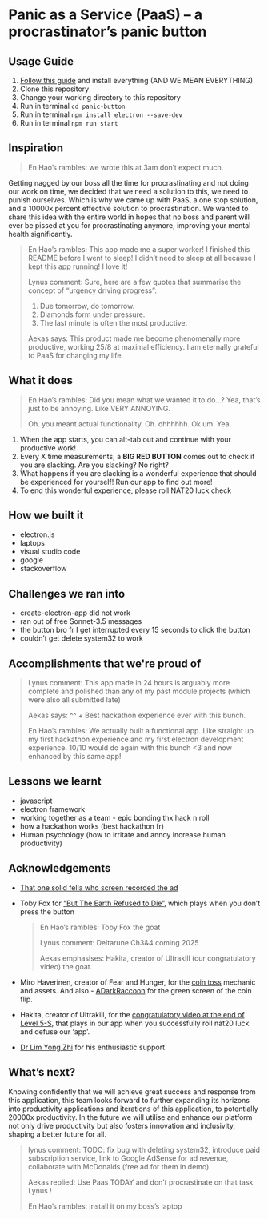 # Panic as a Service (PaaS) – a procrastinator’s panic button

## Usage Guide

1. [Follow this guide](https://www.electronjs.org/docs/latest/tutorial/tutorial-prerequisites) and install everything (AND WE MEAN EVERYTHING)
2. Clone this repository
3. Change your working directory to this repository
4. Run in terminal `cd panic-button`
5. Run in terminal `npm install electron --save-dev`
6. Run in terminal `npm run start`

## Inspiration

> En Hao’s rambles: we wrote this at 3am don’t expect much.

Getting nagged by our boss all the time for procrastinating and not doing our work on time, we decided that we need a solution to this, we need to punish ourselves. Which is why we came up with PaaS, a one stop solution, and a 10000x percent effective solution to procrastination. We wanted to share this idea with the entire world in hopes that no boss and parent will ever be pissed at you for procrastinating anymore, improving your mental health significantly.

> En Hao’s rambles: This app made me a super worker! I finished this README before I went to sleep! I didn’t need to sleep at all because I kept this app running! I love it!
>
> Lynus comment:
> Sure, here are a few quotes that summarise the concept of “urgency driving progress”:
>
> 1. Due tomorrow, do tomorrow.
> 2. Diamonds form under pressure.
> 3. The last minute is often the most productive.
>
> Aekas says: This product made me become phenomenally more productive, working 25/8 at maximal efficiency. I am eternally grateful to PaaS for changing my life.

## What it does

> En Hao’s rambles: Did you mean what we wanted it to do…? Yea, that’s just to be annoying. Like VERY ANNOYING.
>
> Oh. you meant actual functionality. Oh. ohhhhhh. Ok um. Yea.

1. When the app starts, you can alt-tab out and continue with your productive work!
2. Every X time measurements, a **BIG RED BUTTON** comes out to check if you are slacking. Are you slacking? No right?
3. What happens if you are slacking is a wonderful experience that should be experienced for yourself! Run our app to find out more!
4. To end this wonderful experience, please roll NAT20 luck check

## How we built it

- electron.js
- laptops
- visual studio code
- google
- stackoverflow

## Challenges we ran into

- create-electron-app did not work
- ran out of free Sonnet-3.5 messages
- the button bro fr I get interrupted every 15 seconds to click the button
- couldn’t get delete system32 to work

## Accomplishments that we're proud of

> Lynus comment: This app made in 24 hours is arguably more complete and polished than any of my past module projects (which were also all submitted late)
>
> Aekas says: ^^ + Best hackathon experience ever with this bunch.
>
> En Hao’s rambles: We actually built a functional app. Like straight up my first hackathon experience and my first electron development experience. 10/10 would do again with this bunch <3 and now enhanced by this same app!

## Lessons we learnt

- javascript
- electron framework
- working together as a team - epic bonding thx hack n roll
- how a hackathon works (best hackathon fr)
- Human psychology (how to irritate and annoy increase human productivity)

## Acknowledgements

- [That one solid fella who screen recorded the ad](https://www.youtube.com/watch?v=jNl86WCUEN8)
- Toby Fox for [“But The Earth Refused to Die”](https://www.youtube.com/watch?v=O6pph2RMoPU), which plays when you don’t press the button

    > En Hao’s rambles: Toby Fox the goat
    >
    > Lynus comment: Deltarune Ch3&4 coming 2025
    >
    > Aekas emphasises: Hakita, creator of Ultrakill (our congratulatory video) the goat.

- Miro Haverinen, creator of Fear and Hunger, for the [coin toss](https://www.youtube.com/watch?v=IegTINMrhXE) mechanic and assets. And also - [ADarkRaccoon](https://www.youtube.com/@ADarkRaccoon) for the green screen of the coin flip.
- Hakita, creator of Ultrakill, for the [congratulatory video at the end of Level 5-S](https://www.youtube.com/watch?v=q1kf-AS6T0Y), that plays in our app when you successfully roll nat20 luck and defuse our ‘app’.
- [Dr Lim Yong Zhi](https://scholar.google.com.sg/citations?user=oj8Wq54AAAAJ&hl=en) for his enthusiastic support

## What’s next?

Knowing confidently that we will achieve great success and response from this application, this team looks forward to further expanding its horizons into productivity applications and iterations of this application, to potentially 20000x productivity. In the future we will utilise and enhance our platform not only drive productivity but also fosters innovation and inclusivity, shaping a better future for all.

> lynus comment: TODO: fix bug with deleting system32, introduce paid subscription service, link to Google AdSense for ad revenue, collaborate with McDonalds (free ad for them in demo)
>
> Aekas replied: Use Paas TODAY and don’t procrastinate on that task Lynus !
>
> En Hao’s rambles: install it on my boss’s laptop
